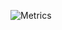 ![Metrics](https://metrics.lecoq.io/amalshaji?template=classic&languages=1&gists=1&notable=1&languages.limit=8&languages.sections=most-used&languages.colors=github&languages.threshold=0%25&languages.indepth=false&languages.categories=markup%2C%20programming&languages.recent.categories=markup%2C%20programming&languages.recent.load=300&languages.recent.days=14&notable.repositories=false&config.timezone=Asia%2FCalcutta)